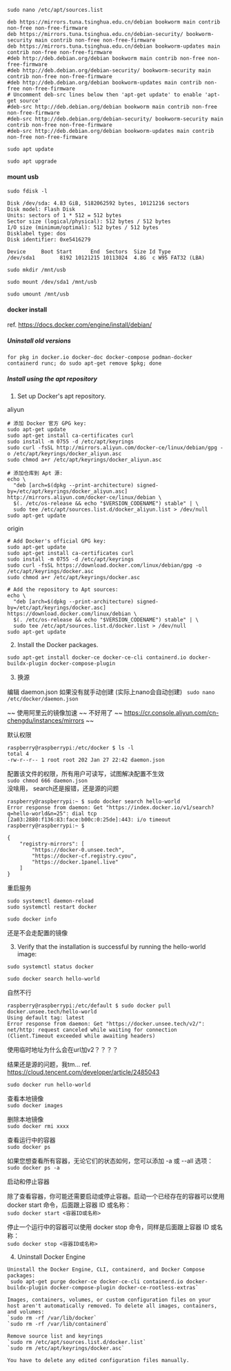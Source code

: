 
`sudo nano /etc/apt/sources.list`

```
deb https://mirrors.tuna.tsinghua.edu.cn/debian bookworm main contrib non-free non-free-firmware
deb https://mirrors.tuna.tsinghua.edu.cn/debian-security/ bookworm-security main contrib non-free non-free-firmware
deb https://mirrors.tuna.tsinghua.edu.cn/debian bookworm-updates main contrib non-free non-free-firmware
#deb http://deb.debian.org/debian bookworm main contrib non-free non-free-firmware
#deb http://deb.debian.org/debian-security/ bookworm-security main contrib non-free non-free-firmware
#deb http://deb.debian.org/debian bookworm-updates main contrib non-free non-free-firmware
# Uncomment deb-src lines below then 'apt-get update' to enable 'apt-get source'
#deb-src http://deb.debian.org/debian bookworm main contrib non-free non-free-firmware
#deb-src http://deb.debian.org/debian-security/ bookworm-security main contrib non-free non-free-firmware
#deb-src http://deb.debian.org/debian bookworm-updates main contrib non-free non-free-firmware
```

`sudo apt update`

`sudo apt upgrade`

#### mount usb

`sudo fdisk -l`

```
Disk /dev/sda: 4.83 GiB, 5182062592 bytes, 10121216 sectors
Disk model: Flash Disk
Units: sectors of 1 * 512 = 512 bytes
Sector size (logical/physical): 512 bytes / 512 bytes
I/O size (minimum/optimal): 512 bytes / 512 bytes
Disklabel type: dos
Disk identifier: 0xe5416279

Device     Boot Start      End  Sectors  Size Id Type
/dev/sda1        8192 10121215 10113024  4.8G  c W95 FAT32 (LBA)
```

`sudo mkdir /mnt/usb`

`sudo mount /dev/sda1 /mnt/usb`

`sudo umount /mnt/usb`

#### docker install

ref. https://docs.docker.com/engine/install/debian/

##### Uninstall old versions  
`for pkg in docker.io docker-doc docker-compose podman-docker containerd runc; do sudo apt-get remove $pkg; done`

##### Install using the apt repository

1. Set up Docker's apt repository.


aliyun
```
# 添加 Docker 官方 GPG key:
sudo apt-get update
sudo apt-get install ca-certificates curl
sudo install -m 0755 -d /etc/apt/keyrings
sudo curl -fsSL http://mirrors.aliyun.com/docker-ce/linux/debian/gpg -o /etc/apt/keyrings/docker_aliyun.asc
sudo chmod a+r /etc/apt/keyrings/docker_aliyun.asc

# 添加仓库到 Apt 源:
echo \
  "deb [arch=$(dpkg --print-architecture) signed-by=/etc/apt/keyrings/docker_aliyun.asc] http://mirrors.aliyun.com/docker-ce/linux/debian \
  $(. /etc/os-release && echo "$VERSION_CODENAME") stable" | \
  sudo tee /etc/apt/sources.list.d/docker_aliyun.list > /dev/null
sudo apt-get update
```

origin
```
# Add Docker's official GPG key:
sudo apt-get update
sudo apt-get install ca-certificates curl
sudo install -m 0755 -d /etc/apt/keyrings
sudo curl -fsSL https://download.docker.com/linux/debian/gpg -o /etc/apt/keyrings/docker.asc
sudo chmod a+r /etc/apt/keyrings/docker.asc

# Add the repository to Apt sources:
echo \
  "deb [arch=$(dpkg --print-architecture) signed-by=/etc/apt/keyrings/docker.asc] https://download.docker.com/linux/debian \
  $(. /etc/os-release && echo "$VERSION_CODENAME") stable" | \
  sudo tee /etc/apt/sources.list.d/docker.list > /dev/null
sudo apt-get update
``` 

2. Install the Docker packages.

`sudo apt-get install docker-ce docker-ce-cli containerd.io docker-buildx-plugin docker-compose-plugin`

3. 换源

编辑 daemon.json 如果没有就手动创建 (实际上nano会自动创建)
` sudo nano /etc/docker/daemon.json`

~~ 使用阿里云的镜像加速  ~~  不好用了
~~ https://cr.console.aliyun.com/cn-chengdu/instances/mirrors ~~  

默认权限  
```
raspberry@raspberrypi:/etc/docker $ ls -l
total 4
-rw-r--r-- 1 root root 202 Jan 27 22:42 daemon.json
```

配置该文件的权限，所有用户可读写，试图解决配置不生效  
`sudo chmod 666 daemon.json`  
没啥用， search还是报错，还是源的问题
```
raspberry@raspberrypi:~ $ sudo docker search hello-world
Error response from daemon: Get "https://index.docker.io/v1/search?q=hello-world&n=25": dial tcp [2a03:2880:f136:83:face:b00c:0:25de]:443: i/o timeout
raspberry@raspberrypi:~ $
```

```
{
    "registry-mirrors": [
    	"https://docker-0.unsee.tech",
        "https://docker-cf.registry.cyou",
        "https://docker.1panel.live"
    ]
}
```

重启服务
```
sudo systemctl daemon-reload
sudo systemctl restart docker
```
`sudo docker info`

还是不会走配置的镜像

3. Verify that the installation is successful by running the hello-world image:

`sudo systemctl status docker`  

`sudo docker search hello-world`

自然不行

```
raspberry@raspberrypi:/etc/default $ sudo docker pull docker.unsee.tech/hello-world
Using default tag: latest
Error response from daemon: Get "https://docker.unsee.tech/v2/": net/http: request canceled while waiting for connection (Client.Timeout exceeded while awaiting headers)
```

使用临时地址为什么会在url加v2？？？？

结果还是源的问题，我tm...   ref. https://cloud.tencent.com/developer/article/2485043


`sudo docker run hello-world`

查看本地镜像  
`sudo docker images`

删除本地镜像  
`sudo docker rmi xxxx`

查看运行中的容器  
`sudo docker ps`

如果您想查看所有容器，无论它们的状态如何，您可以添加 -a 或 --all 选项：  
`sudo docker ps -a`

启动和停止容器

除了查看容器，你可能还需要启动或停止容器。启动一个已经存在的容器可以使用 docker start 命令，后面跟上容器 ID 或名称：  
`sudo docker start <容器ID或名称>`

停止一个运行中的容器可以使用 docker stop 命令，同样是后面跟上容器 ID 或名称：  
`sudo docker stop <容器ID或名称>`


4. Uninstall Docker Engine

```
Uninstall the Docker Engine, CLI, containerd, and Docker Compose packages:
`sudo apt-get purge docker-ce docker-ce-cli containerd.io docker-buildx-plugin docker-compose-plugin docker-ce-rootless-extras`

Images, containers, volumes, or custom configuration files on your host aren't automatically removed. To delete all images, containers, and volumes:
`sudo rm -rf /var/lib/docker`
`sudo rm -rf /var/lib/containerd`

Remove source list and keyrings
`sudo rm /etc/apt/sources.list.d/docker.list`
`sudo rm /etc/apt/keyrings/docker.asc`

You have to delete any edited configuration files manually.
```
